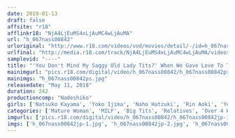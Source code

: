 ```yaml
---
date: 2019-01-13
draft: false
affsite: "r18"
afflinkr18: "NjA4LjEuMS4xLjAuMC4wLjAuMA"
url: "h_067nass00842"
urloriginal: "http://www.r18.com/videos/vod/movies/detail/-/id=h_067nass00842"
urlfinal: "http://media.r18.com/track/NjA4LjEuMS4xLjAuMC4wLjAuMA/videos/vod/movies/detail/-/id=h_067nass00842"
samplevid: "----"
title: "'You Don't Mind My Saggy Old Lady Tits?' When We Gave Love To This Graceful Big Tits Mature Woman, She Started To Get Incredibly Horny And Went Cum Crazy"
mainimgurl: "pics.r18.com/digital/video/h_067nass00842/h_067nass00842ps.jpg"
mainimgs: "h_067nass00842ps.jpg"
releasedate: "May 11, 2018"
duration: 242
productioncomp: "Nadeshiko"
girls: ['Natsuko Kayama', 'Yoko Ijima', 'Naho Hatzuki', 'Rin Aoki', 'Yuko Ishibashi', 'Yukari Orihara', 'Shizuko Fujiki', 'Sumire Shiratori', 'Hitomi Ohashi', 'Azusa Yagi']
categories: ['Mature Woman', 'MILF', 'Big Tits', 'Relatives', 'Over 4 Hours', 'Hi-Def']
imgurls: ['pics.r18.com/digital/video/h_067nass00842/h_067nass00842jp-1.jpg', 'pics.r18.com/digital/video/h_067nass00842/h_067nass00842jp-2.jpg', 'pics.r18.com/digital/video/h_067nass00842/h_067nass00842jp-3.jpg', 'pics.r18.com/digital/video/h_067nass00842/h_067nass00842jp-4.jpg', 'pics.r18.com/digital/video/h_067nass00842/h_067nass00842jp-5.jpg', 'pics.r18.com/digital/video/h_067nass00842/h_067nass00842jp-6.jpg', 'pics.r18.com/digital/video/h_067nass00842/h_067nass00842jp-7.jpg', 'pics.r18.com/digital/video/h_067nass00842/h_067nass00842jp-8.jpg', 'pics.r18.com/digital/video/h_067nass00842/h_067nass00842jp-9.jpg', 'pics.r18.com/digital/video/h_067nass00842/h_067nass00842jp-10.jpg', 'pics.r18.com/digital/video/h_067nass00842/h_067nass00842jp-11.jpg', 'pics.r18.com/digital/video/h_067nass00842/h_067nass00842jp-12.jpg', 'pics.r18.com/digital/video/h_067nass00842/h_067nass00842jp-13.jpg', 'pics.r18.com/digital/video/h_067nass00842/h_067nass00842jp-14.jpg', 'pics.r18.com/digital/video/h_067nass00842/h_067nass00842jp-15.jpg', 'pics.r18.com/digital/video/h_067nass00842/h_067nass00842jp-16.jpg', 'pics.r18.com/digital/video/h_067nass00842/h_067nass00842jp-17.jpg', 'pics.r18.com/digital/video/h_067nass00842/h_067nass00842jp-18.jpg', 'pics.r18.com/digital/video/h_067nass00842/h_067nass00842jp-19.jpg', 'pics.r18.com/digital/video/h_067nass00842/h_067nass00842jp-20.jpg']
imgs: ['h_067nass00842jp-1.jpg', 'h_067nass00842jp-2.jpg', 'h_067nass00842jp-3.jpg', 'h_067nass00842jp-4.jpg', 'h_067nass00842jp-5.jpg', 'h_067nass00842jp-6.jpg', 'h_067nass00842jp-7.jpg', 'h_067nass00842jp-8.jpg', 'h_067nass00842jp-9.jpg', 'h_067nass00842jp-10.jpg', 'h_067nass00842jp-11.jpg', 'h_067nass00842jp-12.jpg', 'h_067nass00842jp-13.jpg', 'h_067nass00842jp-14.jpg', 'h_067nass00842jp-15.jpg', 'h_067nass00842jp-16.jpg', 'h_067nass00842jp-17.jpg', 'h_067nass00842jp-18.jpg', 'h_067nass00842jp-19.jpg', 'h_067nass00842jp-20.jpg']
---
```

